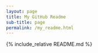 ```yaml
---
layout: page
title: My GitHub Readme
sub-title: page
permalink: /my_readme.html
---
```


{% include_relative README.md %}

